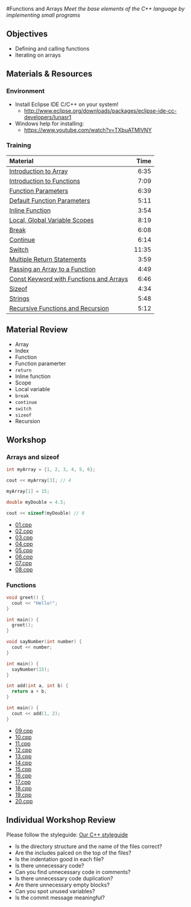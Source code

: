 #Functions and Arrays
*Meet the base elements of the C++ language by implementing small programs*

## Objectives
 - Defining and calling functions
 - Iterating on arrays

## Materials & Resources
### Environment
 - Install Eclipse IDE C/C++ on your system!
	- http://www.eclipse.org/downloads/packages/eclipse-ide-cc-developers/lunasr1
 - Windows help for installing:
	- https://www.youtube.com/watch?v=TXbuATMlVNY

### Training
| Material | Time |
|:---------|-----:|
| [Introduction to Array](https://www.youtube.com/watch?v=odTejLbwbnc) | 6:35 |
| [Introduction to Functions](https://www.youtube.com/watch?v=4bgabzer4OE) | 7:09 |
| [Function Parameters](https://www.youtube.com/watch?v=WqukJuBnLQU) | 6:39 |
| [Default Function Parameters](https://www.youtube.com/watch?v=QHk_hg5NOU4) | 5:11 |
| [Inline Function](https://www.youtube.com/watch?v=TGwl3tJYFRg) | 3:54 |
| [Local, Global Variable Scopes](https://www.youtube.com/watch?v=kMdoS47ySjs) | 8:19 |
| [Break](https://www.youtube.com/watch?v=S6WkTenfEHk) | 6:08 |
| [Continue](https://www.youtube.com/watch?v=VYEhDnQ-2mE) | 6:14 |
| [Switch](https://www.youtube.com/watch?v=AqV9_7c9X7s) | 11:35 |
| [Multiple Return Statements](https://www.youtube.com/watch?v=jNfSTNrGItM) | 3:59 |
| [Passing an Array to a Function](https://www.youtube.com/watch?v=mnaD9bH6y6A) | 4:49 |
| [Const Keyword with Functions and Arrays](https://www.youtube.com/watch?v=SVggWRRzPRE) | 6:46 |
| [Sizeof](https://www.youtube.com/watch?v=QXPh65KtDPw) | 4:34 |
| [Strings](https://www.youtube.com/watch?v=3-v_RigflHs) | 5:48 |
| [Recursive Functions and Recursion](https://www.youtube.com/watch?v=bmTn2mkfxuE) | 5:12 |

## Material Review
 - Array
 - Index
 - Function
 - Function paramerter
 - `return`
 - Inline function
 - Scope
 - Local variable
 - `break`
 - `continue`
 - `switch`
 - `sizeof`
 - Recursion

## Workshop
### Arrays and sizeof
```cpp
int myArray = {1, 2, 3, 4, 5, 6};

cout << myArray[3]; // 4

myArray[1] = 15;

double myDouble = 4.5;

cout << sizeof(myDouble) // 8

```
 - [01.cpp](workshop/01.cpp)
 - [02.cpp](workshop/02.cpp)
 - [03.cpp](workshop/03.cpp)
 - [04.cpp](workshop/04.cpp)
 - [05.cpp](workshop/05.cpp)
 - [06.cpp](workshop/06.cpp)
 - [07.cpp](workshop/07.cpp)
 - [08.cpp](workshop/08.cpp)

### Functions
```cpp
void greet() {
  cout << "Hello!";
}

int main() {
  greet();
}
```

```cpp
void sayNumber(int number) {
  cout << number;
}

int main() {
  sayNumber(15);
}
```

```cpp
int add(int a, int b) {
  return a + b;
}

int main() {
  cout << add(1, 2);
}
```
 - [09.cpp](workshop/09.cpp)
 - [10.cpp](workshop/10.cpp)
 - [11.cpp](workshop/11.cpp)
 - [12.cpp](workshop/12.cpp)
 - [13.cpp](workshop/13.cpp)
 - [14.cpp](workshop/14.cpp)
 - [15.cpp](workshop/15.cpp)
 - [16.cpp](workshop/16.cpp)
 - [17.cpp](workshop/17.cpp)
 - [18.cpp](workshop/18.cpp)
 - [19.cpp](workshop/19.cpp)
 - [20.cpp](workshop/20.cpp)


## Individual Workshop Review
Please follow the styleguide: [Our C++ styleguide](../../styleguide/cpp.md)

 - Is the directory structure and the name of the files correct?
 - Are the includes palced on the top of the files?
 - Is the indentation good in each file?
 - Is there unnecessary code?
 - Can you find unnecessary code in comments?
 - Is there unnecessary code duplication?
 - Are there unnecessary empty blocks?
 - Can you spot unused variables?
 - Is the commit message meaningful?


